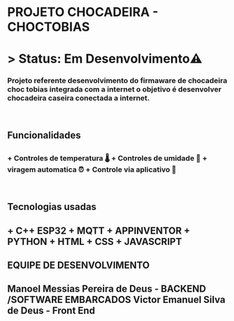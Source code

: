 <h1> PROJETO CHOCADEIRA - CHOCTOBIAS<h1>
> Status: Em Desenvolvimento⚠️

<h3> Projeto referente desenvolvimento do firmaware de chocadeira choc tobias integrada com a internet
o objetivo é desenvolver chocadeira caseira conectada a internet.
</h3>
<br>

<h2><b> Funcionalidades</b><h2>
<h3>
    + Controles de temperatura 🌡️
    + Controles de umidade 🧪
    + viragem automatica ⏰
    + Controle via aplicativo 📱
</h3>
<br>

<h2><b> Tecnologias usadas</b><h2>
    + C++ ESP32 
    +  MQTT
    + APPINVENTOR
    + PYTHON
    + HTML
    + CSS
    + JAVASCRIPT

<h2><b> EQUIPE DE DESENVOLVIMENTO</b><h2>
    Manoel Messias Pereira de Deus - BACKEND /SOFTWARE EMBARCADOS
    Victor Emanuel Silva de Deus - Front End 

